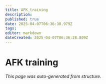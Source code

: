 ```yaml
---
title: AFK_training
description: 
published: true
date: 2025-04-07T06:36:30.979Z
tags: 
editor: markdown
dateCreated: 2025-04-07T06:36:28.809Z
---
```


# AFK training

*This page was auto-generated from structure.*